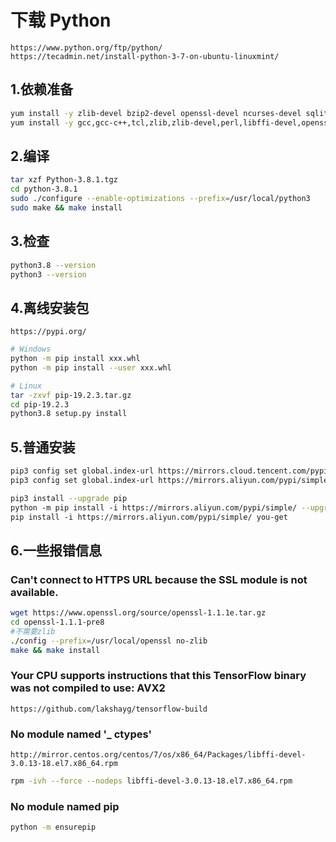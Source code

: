 # 下载 Python
```http
https://www.python.org/ftp/python/
https://tecadmin.net/install-python-3-7-on-ubuntu-linuxmint/
```
## 1.依赖准备
```sh
yum install -y zlib-devel bzip2-devel openssl-devel ncurses-devel sqlite-devel readline-devel tk-devel 
yum install -y gcc,gcc-c++,tcl,zlib,zlib-devel,perl,libffi-devel,openssl-devel,openssl,ruby
```
## 2.编译
```sh
tar xzf Python-3.8.1.tgz
cd python-3.8.1
sudo ./configure --enable-optimizations --prefix=/usr/local/python3
sudo make && make install
```
## 3.检查
```sh
python3.8 --version
python3 --version
```
## 4.离线安装包
```http
https://pypi.org/
```
```sh
# Windows
python -m pip install xxx.whl
python -m pip install --user xxx.whl

# Linux
tar -zxvf pip-19.2.3.tar.gz
cd pip-19.2.3
python3.8 setup.py install
```
## 5.普通安装
```sh
pip3 config set global.index-url https://mirrors.cloud.tencent.com/pypi/simple
pip3 config set global.index-url https://mirrors.aliyun.com/pypi/simple/

pip3 install --upgrade pip
python -m pip install -i https://mirrors.aliyun.com/pypi/simple/ --upgrade pip
pip install -i https://mirrors.aliyun.com/pypi/simple/ you-get
```
## 6.一些报错信息
### Can't connect to HTTPS URL because the SSL module is not available.
```sh
wget https://www.openssl.org/source/openssl-1.1.1e.tar.gz
cd openssl-1.1.1-pre8
#不需要zlib
./config --prefix=/usr/local/openssl no-zlib
make && make install
```
### Your CPU supports instructions that this TensorFlow binary was not compiled to use: AVX2
```http
https://github.com/lakshayg/tensorflow-build
```
### No module named '_ ctypes'
```http
http://mirror.centos.org/centos/7/os/x86_64/Packages/libffi-devel-3.0.13-18.el7.x86_64.rpm
```
```sh
rpm -ivh --force --nodeps libffi-devel-3.0.13-18.el7.x86_64.rpm
```
### No module named pip
```sh
python -m ensurepip
```